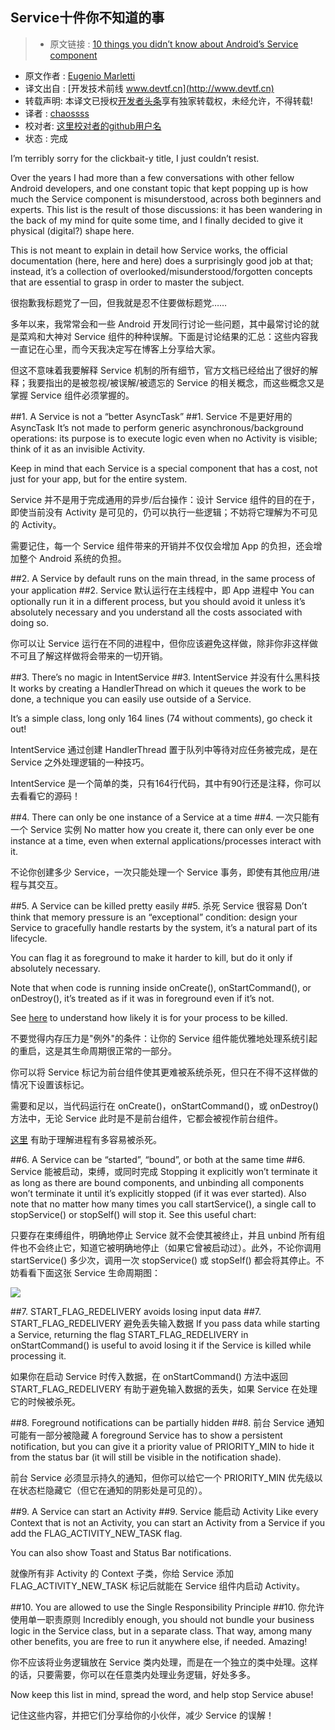 Service十件你不知道的事
---

> * 原文链接 : [10 things you didn’t know about Android’s Service component](https://medium.com/@workingkills/10-things-didn-t-know-about-android-s-service-component-a2880b74b2b3#.217tirtun)
* 原文作者 : [Eugenio Marletti](https://medium.com/@workingkills)
* 译文出自 : [开发技术前线 www.devtf.cn](http://www.devtf.cn)
* 转载声明: 本译文已授权[开发者头条](http://toutiao.io/download)享有独家转载权，未经允许，不得转载!
* 译者 : [chaossss](https://github.com/chaossss) 
* 校对者: [这里校对者的github用户名](github链接)  
* 状态 :  完成 



I’m terribly sorry for the clickbait-y title, I just couldn’t resist.

Over the years I had more than a few conversations with other fellow Android developers, and one constant topic that kept popping up is how much the Service component is misunderstood, across both beginners and experts. This list is the result of those discussions: it has been wandering in the back of my mind for quite some time, and I finally decided to give it physical (digital?) shape here.

This is not meant to explain in detail how Service works, the official documentation (here, here and here) does a surprisingly good job at that; instead, it’s a collection of overlooked/misunderstood/forgotten concepts that are essential to grasp in order to master the subject.

很抱歉我标题党了一回，但我就是忍不住要做标题党……

多年以来，我常常会和一些 Android 开发同行讨论一些问题，其中最常讨论的就是菜鸡和大神对 Service 组件的种种误解。下面是讨论结果的汇总：这些内容我一直记在心里，而今天我决定写在博客上分享给大家。

但这不意味着我要解释 Service 机制的所有细节，官方文档已经给出了很好的解释；我要指出的是被忽视/被误解/被遗忘的 Service 的相关概念，而这些概念又是掌握 Service 组件必须掌握的。

##1. A Service is not a “better AsyncTask”
##1. Service 不是更好用的 AsyncTask
It’s not made to perform generic asynchronous/background operations: its purpose is to execute logic even when no Activity is visible; think of it as an invisible Activity.

Keep in mind that each Service is a special component that has a cost, not just for your app, but for the entire system.

Service 并不是用于完成通用的异步/后台操作：设计 Service 组件的目的在于，即使当前没有 Activity 是可见的，仍可以执行一些逻辑；不妨将它理解为不可见的 Activity。

需要记住，每一个 Service 组件带来的开销并不仅仅会增加 App 的负担，还会增加整个 Android 系统的负担。

##2. A Service by default runs on the main thread, in the same process of your application
##2. Service 默认运行在主线程中，即 App 进程中
You can optionally run it in a different process, but you should avoid it unless it’s absolutely necessary and you understand all the costs associated with doing so.

你可以让 Service 运行在不同的进程中，但你应该避免这样做，除非你非这样做不可且了解这样做将会带来的一切开销。

##3. There’s no magic in IntentService
##3. IntentService 并没有什么黑科技
It works by creating a HandlerThread on which it queues the work to be done, a technique you can easily use outside of a Service.

It’s a simple class, long only 164 lines (74 without comments), go check it out!

IntentService 通过创建 HandlerThread 置于队列中等待对应任务被完成，是在 Service 之外处理逻辑的一种技巧。

IntentService 是一个简单的类，只有164行代码，其中有90行还是注释，你可以去看看它的源码！

##4. There can only be one instance of a Service at a time
##4. 一次只能有一个 Service 实例
No matter how you create it, there can only ever be one instance at a time, even when external applications/processes interact with it.

不论你创建多少 Service，一次只能处理一个 Service 事务，即使有其他应用/进程与其交互。

##5. A Service can be killed pretty easily
##5. 杀死 Service 很容易
Don’t think that memory pressure is an “exceptional” condition: design your Service to gracefully handle restarts by the system, it’s a natural part of its lifecycle.

You can flag it as foreground to make it harder to kill, but do it only if absolutely necessary.

Note that when code is running inside onCreate(), onStartCommand(), or onDestroy(), it’s treated as if it was in foreground even if it’s not.

See [here](https://developer.android.com/guide/components/processes-and-threads.html#Lifecycle) to understand how likely it is for your process to be killed.

不要觉得内存压力是"例外"的条件：让你的 Service 组件能优雅地处理系统引起的重启，这是其生命周期很正常的一部分。

你可以将 Service 标记为前台组件使其更难被系统杀死，但只在不得不这样做的情况下设置该标记。

需要和足以，当代码运行在 onCreate()，onStartCommand()，或 onDestroy() 方法中，无论 Service 此时是不是前台组件，它都会被视作前台组件。

[这里](https://developer.android.com/guide/components/processes-and-threads.html#Lifecycle) 有助于理解进程有多容易被杀死。

##6. A Service can be “started”, “bound”, or both at the same time
##6. Service 能被启动，束缚，或同时完成
Stopping it explicitly won’t terminate it as long as there are bound components, and unbinding all components won’t terminate it until it’s explicitly stopped (if it was ever started). Also note that no matter how many times you call startService(), a single call to stopService() or stopSelf() will stop it.
See this useful chart:

只要存在束缚组件，明确地停止 Service 就不会使其被终止，并且 unbind 所有组件也不会终止它，知道它被明确地停止（如果它曾被启动过）。此外，不论你调用 startService() 多少次，调用一次 stopService() 或 stopSelf() 都会将其停止。不妨看看下面这张 Service 生命周期图：

![](https://cdn-images-1.medium.com/max/800/1*XBMj4XOw8SRecuvLcixZUQ.png)

##7. START_FLAG_REDELIVERY avoids losing input data
##7. START_FLAG_REDELIVERY 避免丢失输入数据
If you pass data while starting a Service, returning the flag START_FLAG_REDELIVERY in onStartCommand() is useful to avoid losing it if the Service is killed while processing it.

如果你在启动 Service 时传入数据，在 onStartCommand() 方法中返回 START_FLAG_REDELIVERY 有助于避免输入数据的丢失，如果 Service 在处理它的时候被杀死。

##8. Foreground notifications can be partially hidden
##8. 前台 Service 通知可能有一部分被隐藏
A foreground Service has to show a persistent notification, but you can give it a priority value of PRIORITY_MIN to hide it from the status bar (it will still be visible in the notification shade).

前台 Service 必须显示持久的通知，但你可以给它一个 PRIORITY_MIN 优先级以在状态栏隐藏它（但它在通知的阴影处是可见的）。

##9. A Service can start an Activity
##9. Service 能启动 Activity
Like every Context that is not an Activity, you can start an Activity from a Service if you add the FLAG_ACTIVITY_NEW_TASK flag.

You can also show Toast and Status Bar notifications.

就像所有非 Activity 的 Context 子类，你给 Service 添加 FLAG_ACTIVITY_NEW_TASK 标记后就能在 Service 组件内启动 Activity。

##10. You are allowed to use the Single Responsibility Principle
##10. 你允许使用单一职责原则
Incredibly enough, you should not bundle your business logic in the Service class, but in a separate class. That way, among many other benefits, you are free to run it anywhere else, if needed. Amazing!

你不应该将业务逻辑放在 Service 类内处理，而是在一个独立的类中处理。这样的话，只要需要，你可以在任意类内处理业务逻辑，好处多多。

Now keep this list in mind, spread the word, and help stop Service abuse!

记住这些内容，并把它们分享给你的小伙伴，减少 Service 的误解！